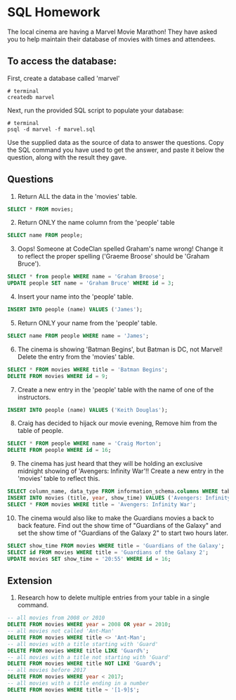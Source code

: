 # SQL Homework

The local cinema are having a Marvel Movie Marathon! They have asked you to help maintain their database of movies with times and attendees.

## To access the database:

First, create a database called 'marvel'

```
# terminal
createdb marvel
```

Next, run the provided SQL script to populate your database:

```
# terminal
psql -d marvel -f marvel.sql
```

Use the supplied data as the source of data to answer the questions. Copy the SQL command you have used to get the answer, and paste it below the question, along with the result they gave.

## Questions

1.  Return ALL the data in the 'movies' table.

```sql
SELECT * FROM movies;
```

2.  Return ONLY the name column from the 'people' table

```sql
SELECT name FROM people;
```

3.  Oops! Someone at CodeClan spelled Graham's name wrong! Change it to reflect the proper spelling ('Graeme Broose' should be 'Graham Bruce').

```sql
SELECT * from people WHERE name = 'Graham Broose';
UPDATE people SET name = 'Graham Bruce' WHERE id = 3;
```

4. Insert your name into the 'people' table.

```sql
INSERT INTO people (name) VALUES ('James');
```

5.  Return ONLY your name from the 'people' table.

```sql
SELECT name FROM people WHERE name = 'James';
```

6.  The cinema is showing 'Batman Begins', but Batman is DC, not Marvel! Delete the entry from the 'movies' table.

```sql
SELECT * FROM movies WHERE title = 'Batman Begins';
DELETE FROM movies WHERE id = 9;
```

7.  Create a new entry in the 'people' table with the name of one of the instructors.

```sql
INSERT INTO people (name) VALUES ('Keith Douglas');
```

8.  Craig has decided to hijack our movie evening, Remove him from the table of people.

```sql
SELECT * FROM people WHERE name = 'Craig Morton';
DELETE FROM people WHERE id = 16;
```

9.  The cinema has just heard that they will be holding an exclusive midnight showing of 'Avengers: Infinity War'!! Create a new entry in the 'movies' table to reflect this.

```sql
SELECT column_name, data_type FROM information_schema.columns WHERE table_name = 'movies';
INSERT INTO movies (title, year, show_time) VALUES ('Avengers: Infinity War', 2018, '00:00');
SELECT * FROM movies WHERE title = 'Avengers: Infinity War';
```

10.  The cinema would also like to make the Guardians movies a back to back feature. Find out the show time of "Guardians of the Galaxy" and set the show time of "Guardians of the Galaxy 2" to start two hours later.

```sql
SELECT show_time FROM movies WHERE title = 'Guardians of the Galaxy';
SELECT id FROM movies WHERE title = 'Guardians of the Galaxy 2';
UPDATE movies SET show_time = '20:55' WHERE id = 16;
```

## Extension

1.  Research how to delete multiple entries from your table in a single command.

```sql
-- all movies from 2008 or 2010
DELETE FROM movies WHERE year = 2008 OR year = 2010;
-- all movies not called 'Ant-Man'
DELETE FROM movies WHERE title <> 'Ant-Man';
-- all movies with a title starting with 'Guard'
DELETE FROM movies WHERE title LIKE 'Guard%';
-- all movies with a title not starting with 'Guard'
DELETE FROM movies WHERE title NOT LIKE 'Guard%';
-- all movies before 2017
DELETE FROM movies WHERE year < 2017;
-- all movies with a title ending in a number
DELETE FROM movies WHERE title ~ '[1-9]$';
```
